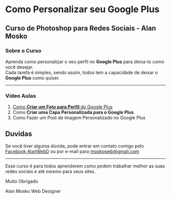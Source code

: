 # Como Personalizar seu Google Plus
## Curso de Photoshop para Redes Sociais - Alan Mosko

### Sobre o Curso

Aprenda como personalizar o seu perfil no **Google Plus** para deixa-lo como você desejar.  
Cada tarefa é simples, sendo assim, todos tem a capacidade de deixar o **Google Plus** como quiser.

---
### Video Aulas

1. [Como **Criar um Foto para Perfil** do Google Plus](http://youtu.be/VkWvfZiBN1k)
2. Como **Criar uma Capa Personalizada para o Google Plus**
3. Como Fazer um Post de Imagem Personalizado no Google Plus

## Duvidas

Se você tiver alguma dúvida, pode entrar em contato comigo pelo [Facebook AlanWebD](http://facebook.com/AlanWebD) ou por e-mail para <moskoweb@gmail.com>

---

Esse curso é para todos aprenderem como podem trabalhar melhor as suas redes sociais e até mesmo para seus sites.

Muito Obrigado

Alan Mosko
Web Designer
